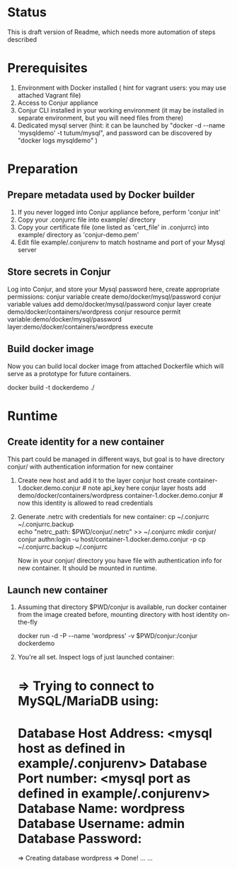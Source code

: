 # Status

This is draft version of Readme, which needs more automation of steps described

# Prerequisites

1. Environment with Docker installed ( hint for vagrant users: you may use attached Vagrant file)
2. Access to Conjur appliance 
3. Conjur CLI installed in your working environment (it may be installed in separate environment, but you will need files from there)
4. Dedicated mysql server (hint: it can be launched by "docker -d --name 'mysqldemo' -t tutum/mysql", and password can be discovered by "docker logs mysqldemo" )

# Preparation 

## Prepare metadata used by Docker builder

1. If you never logged into Conjur appliance before, perform 'conjur init' 
2. Copy your .conjurrc file into example/ directory 
3. Copy your certificate file (one listed as 'cert_file' in .conjurrc) into example/ directory as 'conjur-demo.pem'
4. Edit file example/.conjurenv to match hostname and port of your Mysql server

## Store secrets in Conjur 

Log into Conjur, and store your Mysql password here, create appropriate permissions:
    conjur variable create demo/docker/mysql/password 
    conjur variable values add demo/docker/mysql/password <MYSQL PASSWORD>
    conjur layer create demo/docker/containers/wordpress 
    conjur resource permit variable:demo/docker/mysql/password layer:demo/docker/containers/wordpress execute

## Build docker image 

Now you can build local docker image from attached Dockerfile which will serve as a prototype for future containers. 

docker build -t dockerdemo ./ 

# Runtime

## Create identity for a new container

This part could be managed in different ways, but goal is to have directory conjur/ with authentication information for new container

1. Create new host and add it to the layer
    conjur host create container-1.docker.demo.conjur   # note api_key here
    conjur layer hosts add demo/docker/containers/wordpress container-1.docker.demo.conjur  # now this identity is allowed to read credentials

2. Generate .netrc with credentials for new container:
    cp ~/.conjurrc ~/.conjurrc.backup   
    echo "netrc_path: $PWD/conjur/.netrc" >> ~/.conjurrc
    mkdir conjur/
    conjur authn:login -u host/container-1.docker.demo.conjur -p <api key recorded before>
    cp ~/.conjurrc.backup ~/.conjurrc

    Now in your conjur/ directory you have file with authentication info for new container. It should be mounted in runtime.

## Launch new container 

1. Assuming that directory $PWD/conjur is available, run docker container from the image created before, mounting directory with host identity on-the-fly

    docker run -d -P --name 'wordpress' -v $PWD/conjur:/conjur dockerdemo

2. You're all set. Inspect logs of just launched container:

    => Trying to connect to MySQL/MariaDB using:
    ========================================================================
      Database Host Address:  <mysql host as defined in example/.conjurenv>
      Database Port number:   <mysql port as defined in example/.conjurenv>
      Database Name:          wordpress
      Database Username:      admin
      Database Password:      <mysql password obtained from Conjur>
    ========================================================================
    => Creating database wordpress
    => Done!
    ... <other wordpress output skipped> ...
